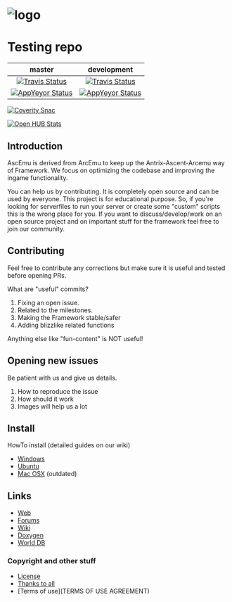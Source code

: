 ﻿# ![logo](http://ascemu.org/style/img/logo.png)

# Testing repo
master | development
:------------: | :------------:
[![Travis Status](https://travis-ci.org/AscEmu/AscEmu.svg?branch=master)](https://travis-ci.org/AscEmu/AscEmu) | [![Travis Status](https://travis-ci.org/AscEmu/AscEmu.svg?branch=develop)](https://travis-ci.org/AscEmu/AscEmu)
[![AppYeyor Status](https://ci.appveyor.com/api/projects/status/h70t5a5rd56y8ute/branch/master?svg=true)](https://ci.appveyor.com/project/Zyres/ascemu) | [![AppYeyor Status](https://ci.appveyor.com/api/projects/status/h70t5a5rd56y8ute/branch/develop?svg=true)](https://ci.appveyor.com/project/Zyres/ascemu)

[![Coverity Snac](https://scan.coverity.com/projects/4747/badge.svg)](https://scan.coverity.com/projects/4747)

[![Open HUB Stats](https://www.openhub.net/p/AscEmu/widgets/project_thin_badge.gif)](https://www.openhub.net/p/AscEmu)

## Introduction
AscEmu is derived from ArcEmu to keep up the Antrix-Ascent-Arcemu way of Framework.
We focus on optimizing the codebase and improving the ingame functionality.

You can help us by contributing. It is completely open source and can be used by everyone.
This project is for educational purpose. So, if you're looking for serverfiles to run your server or create some "custom" scripts  this is the wrong place for you. If you want to discuss/develop/work on an open source project and on important stuff for the framework feel free to join our community.


## Contributing
Feel free to contribute any corrections but make sure it is useful and tested before opening PRs.

What are "useful" commits?
 1. Fixing an open issue.
 2. Related to the milestones.
 3. Making the Framework stable/safer
 4. Adding blizzlike related functions 

Anything else like "fun-content" is NOT useful!

## Opening new issues
Be patient with us and give us details.
 1. How to reproduce the issue
 2. How should it work
 3. Images will help us a lot


## Install
HowTo install (detailed guides on our wiki)
* [Windows](http://www.ascemu.org//wiki/index.php?title=3.3.5_Windows)
* [Ubuntu](http://www.ascemu.org/wiki/index.php?title=3.3.5_Ubuntu)
* [Mac OSX](http://www.ascemu.org/wiki/index.php?title=3.3.5_Mac_OSX) (outdated)


## Links
* [Web](http://www.ascemu.org)
* [Forums](http://www.board.ascemu.org)
* [Wiki](http://www.ascemu.org/wiki/)
* [Doxygen](http://www.ascemu.org/doxygen/)
* [World DB](http://www.board.ascemu.org/filebase/index.php/FileList/1-Database/)


### Copyright and other stuff
* [License](LICENSE.md)
* [Thanks to all](THANKS.md)
* [Terms of use](TERMS OF USE AGREEMENT)
 
